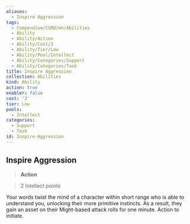 ```yaml
---
aliases:
  - Inspire Aggression
tags:
  - Compendium/CSRD/en/Abilities
  - Ability
  - Ability/Action
  - Ability/Cost/2
  - Ability/Tier/Low
  - Ability/Pool/Intellect
  - Ability/Categories/Support
  - Ability/Categories/Task
title: Inspire Aggression
collection: Abilities
kind: Ability
action: true
enabler: false
cost: '2'
tier: Low
pools:
  - Intellect
categories:
  - Support
  - Task
id: Inspire-Aggression
---
```

## Inspire Aggression    
>**Action**    
>2 Intellect points  
    
Your words twist the mind of a character within short range who is able to understand you, unlocking their more primitive instincts. As a result, they gain an asset on their Might-based attack rolls for one minute. Action to initiate.
